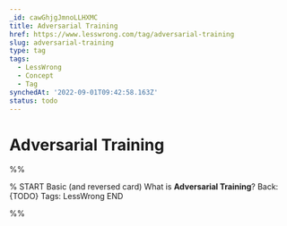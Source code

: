 ```yaml
---
_id: cawGhjgJmnoLLHXMC
title: Adversarial Training
href: https://www.lesswrong.com/tag/adversarial-training
slug: adversarial-training
type: tag
tags:
  - LessWrong
  - Concept
  - Tag
synchedAt: '2022-09-01T09:42:58.163Z'
status: todo
---
```


# Adversarial Training


%%

% START
Basic (and reversed card)
What is **Adversarial Training**?
Back: {TODO}
Tags: LessWrong
END
<!--ID: 1663157022302-->


%%
	
